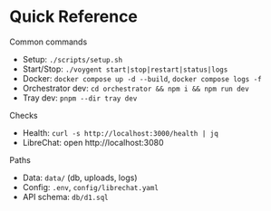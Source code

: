 # Quick Reference

Common commands
- Setup: `./scripts/setup.sh`
- Start/Stop: `./voygent start|stop|restart|status|logs`
- Docker: `docker compose up -d --build`, `docker compose logs -f`
- Orchestrator dev: `cd orchestrator && npm i && npm run dev`
- Tray dev: `pnpm --dir tray dev`

Checks
- Health: `curl -s http://localhost:3000/health | jq`
- LibreChat: open http://localhost:3080

Paths
- Data: `data/` (db, uploads, logs)
- Config: `.env`, `config/librechat.yaml`
- API schema: `db/d1.sql`
